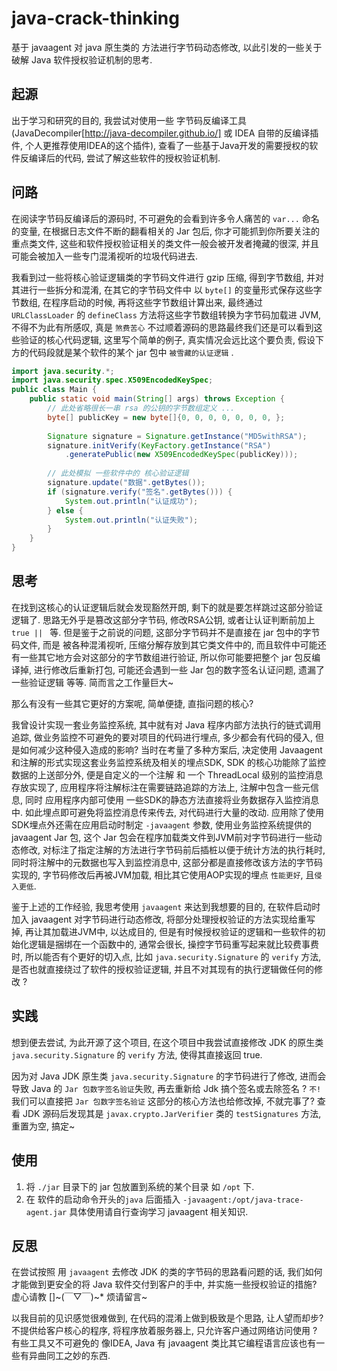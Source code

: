 # java-crack-thinking
基于 javaagent 对 java 原生类的 方法进行字节码动态修改, 以此引发的一些关于 破解 Java 软件授权验证机制的思考.

## 起源
出于学习和研究的目的, 我尝试对使用一些 字节码反编译工具(JavaDecompiler[http://java-decompiler.github.io/] 或 IDEA 自带的反编译插件, 个人更推荐使用IDEA的这个插件), 查看了一些基于Java开发的需要授权的软件反编译后的代码, 尝试了解这些软件的授权验证机制.

## 问路
在阅读字节码反编译后的源码时, 不可避免的会看到许多令人痛苦的 `var...` 命名的变量, 在根据日志文件不断的翻看相关的 Jar 包后, 你才可能抓到你所要关注的重点类文件, 这些和软件授权验证相关的类文件一般会被开发者掩藏的很深, 并且可能会被加入一些专门混淆视听的垃圾代码进去.

我看到过一些将核心验证逻辑类的字节码文件进行 gzip 压缩, 得到字节数组, 并对其进行一些拆分和混淆, 在其它的字节码文件中 以 `byte[]` 的变量形式保存这些字节数组, 在程序启动的时候, 再将这些字节数组计算出来, 最终通过 `URLClassLoader` 的 `defineClass` 方法将这些字节数组转换为字节码加载进 JVM, 不得不为此有所感叹, 真是 `煞费苦心` 不过顺着源码的思路最终我们还是可以看到这些验证的核心代码逻辑, 这里写个简单的例子, 真实情况会远比这个要负责, 假设下方的代码段就是某个软件的某个 jar 包中 `被雪藏的认证逻辑` .

``` java
import java.security.*;
import java.security.spec.X509EncodedKeySpec;
public class Main {
    public static void main(String[] args) throws Exception {
        // 此处省略很长一串 rsa 的公钥的字节数组定义 ... 
        byte[] publicKey = new byte[]{0, 0, 0, 0, 0, 0, 0, };
        
        Signature signature = Signature.getInstance("MD5withRSA");
        signature.initVerify(KeyFactory.getInstance("RSA")
        	.generatePublic(new X509EncodedKeySpec(publicKey)));
        
        // 此处模拟 一些软件中的 核心验证逻辑
        signature.update("数据".getBytes());
        if (signature.verify("签名".getBytes())) {
            System.out.println("认证成功");
        } else {
            System.out.println("认证失败");
        }
    }
}
```

## 思考
在找到这核心的认证逻辑后就会发现豁然开朗, 剩下的就是要怎样跳过这部分验证逻辑了. 思路无外乎是篡改这部分字节码, 修改RSA公钥, 或者让认证判断前加上 `true || ` 等. 但是鉴于之前说的问题, 这部分字节码并不是直接在 jar 包中的字节码文件, 而是 被各种混淆视听, 压缩分解存放到其它类文件中的, 而且软件中可能还有一些其它地方会对这部分的字节数组进行验证, 所以你可能要把整个 jar 包反编译掉, 进行修改后重新打包, 可能还会遇到一些 Jar 包的数字签名认证问题, 遗漏了一些验证逻辑 等等. 简而言之工作量巨大~

那么有没有一些其它更好的方案呢, 简单便捷, 直指问题的核心? 

我曾设计实现一套业务监控系统, 其中就有对 Java 程序内部方法执行的链式调用追踪, 做业务监控不可避免的要对项目的代码进行埋点, 多少都会有代码的侵入, 但是如何减少这种侵入造成的影响? 当时在考量了多种方案后, 决定使用 Javaagent 和注解的形式实现这套业务监控系统及相关的埋点SDK, SDK 的核心功能除了监控数据的上送部分外, 便是自定义的一个注解 和 一个 ThreadLocal 级别的监控消息存放实现了, 应用程序将注解标注在需要链路追踪的方法上, 注解中包含一些元信息, 同时 应用程序内部可使用 一些SDK的静态方法直接将业务数据存入监控消息中. 如此埋点即可避免将监控消息传来传去, 对代码进行大量的改动. 应用除了使用SDK埋点外还需在应用启动时制定 `-javaagent` 参数, 使用业务监控系统提供的 javaagent Jar 包, 这个 Jar 包会在程序加载类文件到JVM前对字节码进行一些动态修改, 对标注了指定注解的方法进行字节码前后插桩以便于统计方法的执行耗时, 同时将注解中的元数据也写入到监控消息中, 这部分都是直接修改该方法的字节码实现的, 字节码修改后再被JVM加载, 相比其它使用AOP实现的埋点 `性能更好`, 且`侵入更低`. 

鉴于上述的工作经验, 我思考使用 `javaagent` 来达到我想要的目的, 在软件启动时加入 javaagent 对字节码进行动态修改, 将部分处理授权验证的方法实现给重写掉, 再让其加载进JVM中, 以达成目的, 但是有时候授权验证的逻辑和一些软件的初始化逻辑是捆绑在一个函数中的, 通常会很长, 操控字节码重写起来就比较费事费时, 所以能否有个更好的切入点, 比如 `java.security.Signature` 的 `verify` 方法, 是否也就直接绕过了软件的授权验证逻辑, 并且不对其现有的执行逻辑做任何的修改 ?

## 实践
想到便去尝试, 为此开源了这个项目, 在这个项目中我尝试直接修改 JDK 的原生类 `java.security.Signature` 的 `verify` 方法, 使得其直接返回 true.

因为对 Java JDK 原生类 `java.security.Signature` 的字节码进行了修改, 进而会导致 Java 的 `Jar 包数字签名验证`失败, 再去重新给 Jdk 搞个签名或去除签名 ? `不!` 我们可以直接把 `Jar 包数字签名验证` 这部分的核心方法也给修改掉, 不就完事了? 查看 JDK 源码后发现其是 `javax.crypto.JarVerifier` 类的 `testSignatures` 方法, 重置为空, 搞定~

## 使用
1. 将 `./jar` 目录下的 jar 包放置到系统的某个目录 如 `/opt` 下.
2. 在 软件的启动命令开头的`java` 后面插入 `-javaagent:/opt/java-trace-agent.jar` 具体使用请自行查询学习 javaagent 相关知识.

## 反思
在尝试按照 用 `javaagent` 去修改 JDK 的类的字节码的思路看问题的话, 我们如何才能做到更安全的将 Java 软件交付到客户的手中, 并实施一些授权验证的措施? 虚心请教 []~(￣▽￣)~* 烦请留言~

以我目前的见识感觉很难做到, 在代码的混淆上做到极致是个思路, 让人望而却步? 不提供给客户核心的程序, 将程序放着服务器上, 只允许客户通过网络访问使用 ?  有些工具又不可避免的 像IDEA, Java 有 javaagent 类比其它编程语言应该也有一些有异曲同工之妙的东西. 